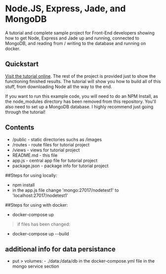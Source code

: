 # Node.JS, Express, Jade, and MongoDB

A tutorial and complete sample project for Front-End developers showing how to get Node, Express and Jade up and running, connected to MongoDB, and reading from / writing to the database and running on docker.

## Quickstart

[Visit the tutorial online](https://closebrace.com/tutorials/2017-03-02/the-dead-simple-step-by-step-guide-for-front-end-developers-to-getting-up-and-running-with-nodejs-express-and-mongodb). The rest of the project is provided just to show the functioning finished results. The tutorial will show you how to build all of this stuff, from downloading Node all the way to the end.

If you want to run this example code, you will need to do an NPM Install, as the node_modules directory has been removed from this repository. You'll also need to set up a MongoDB database. I highly recommend just going through the tutorial!


## Contents

* /public - static directories suchs as /images
* /routes - route files for tutorial project
* /views - views for tutorial project
* README.md - this file
* app.js - central app file for tutorial project
* package.json - package info for tutorial project

##Steps for using locally:

* npm install
* in the app.js file change 'mongo:27017/nodetest1' to 'localhost:27017/nodetest1'

##Steps for using with docker:

* docker-compose up

 > if files has been changed:
 * docker-compose up --build


## additional info for data persistance

* put > volumes:
      - ./data:/data/db 
      in the docker-compose.yml file in the mongo service section

